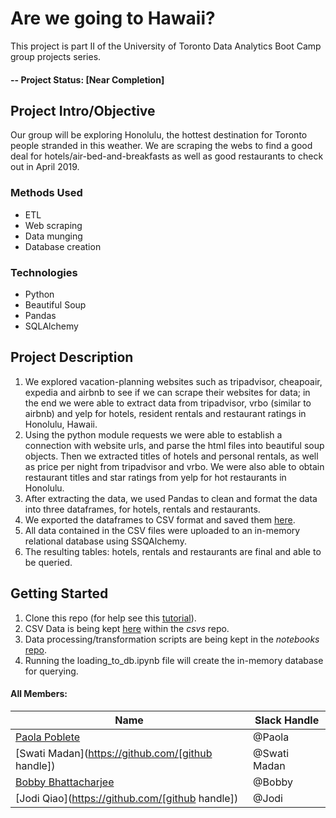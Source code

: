 # Are we going to Hawaii?

This  project is part II of the University of Toronto Data Analytics Boot Camp group projects series. 

#### -- Project Status: [Near Completion]

## Project Intro/Objective

Our group will be exploring Honolulu, the hottest destination for Toronto people stranded in this weather. We are scraping the webs to find a good deal for hotels/air-bed-and-breakfasts as well as good restaurants to check out in April 2019. 

### Methods Used
* ETL
* Web scraping
* Data munging
* Database creation

### Technologies
* Python
* Beautiful Soup
* Pandas
* SQLAlchemy

## Project Description
1. We explored vacation-planning websites such as tripadvisor, cheapoair, expedia and airbnb to see if we can scrape their websites for data; in the end we were able to extract data from tripadvisor, vrbo (similar to airbnb) and yelp for hotels, resident rentals and restaurant ratings in Honolulu, Hawaii.
2. Using the python module requests we were able to establish a connection with website urls, and parse the html files into beautiful soup objects. Then we extracted titles of hotels and personal rentals, as well as price per night from tripadvisor and vrbo. We were also able to obtain restaurant titles and star ratings from yelp for hot restaurants in Honolulu.
3. After extracting the data, we used Pandas to clean and format the data into three dataframes, for hotels, rentals and restaurants.
4. We exported the dataframes to CSV format and saved them [here](https://github.com/jdqjodi/ETL_team_5/tree/master/csvs).
5. All data contained in the CSV files were uploaded to an in-memory relational database using SSQAlchemy.
6. The resulting tables: hotels, rentals and restaurants are final and able to be queried.


## Getting Started

1. Clone this repo (for help see this [tutorial](https://help.github.com/articles/cloning-a-repository/)).
2. CSV Data is being kept [here](https://github.com/jdqjodi/ETL_team_5/tree/master/csvs) within the *csvs* repo.
3. Data processing/transformation scripts are being kept in the *notebooks* [repo](https://github.com/jdqjodi/ETL_team_5/tree/master/notebooks).
4. Running the loading_to_db.ipynb file will create the in-memory database for querying.

#### All Members:

|Name     |  Slack Handle   | 
|---------|-----------------|
|[Paola Poblete](https://github.com/paola-poblete)| @Paola        |
|[Swati Madan](https://github.com/[github handle]) |  @Swati Madan    |
|[Bobby Bhattacharjee](https://github.com/write2bobby) |  @Bobby    |
|[Jodi Qiao](https://github.com/[github handle]) |  @Jodi    |
